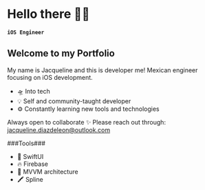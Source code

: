 # Hello there 👋🏼 #
**`iOS Engineer`**
## Welcome to my Portfolio ##


My name is Jacqueline and this is developer me! Mexican engineer focusing on iOS development.
- 🛸 Into tech
- 💡 Self and community-taught developer
- ⚙️ Constantly learning new tools and technologies

Always open to collaborate ✨
Please reach out through: jacqueline.diazdeleon@outlook.com

###Tools###
- 📲 SwiftUI
- 🔥 Firebase
- 🔨 MVVM architecture
- 🖍️ Spline